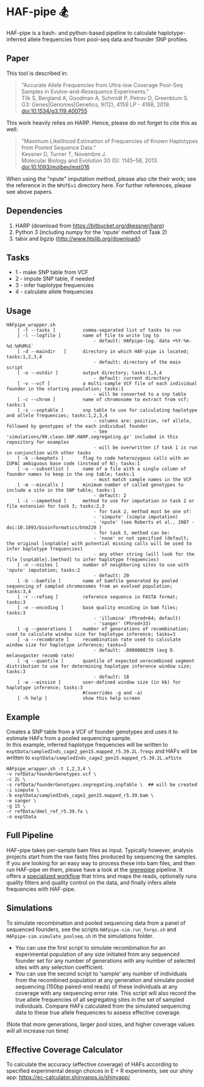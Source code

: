 # HAF-pipe 🏂

HAF-pipe is a bash- and python-based pipeline to calculate haplotype-inferred allele frequencies from pool-seq data and founder SNP profiles.

## Paper

This tool is described in:

> "Accurate Allele Frequencies from Ultra-low Coverage Pool-Seq Samples in Evolve-and-Resequence Experiments."<br />
> Tilk S, Bergland A, Goodman A, Schmidt P, Petrov D, Greenblum S.<br />
> G3: Genes|Genomes|Genetics, 9(12), 4159 LP - 4168, 2019. [doi:10.1534/g3.119.400755](https://doi.org/10.1534/g3.119.400755)

This work heavily relies on HARP. Hence, please do not forget to cite this as well:

> "Maximum Likelihood Estimation of Frequencies of Known Haplotypes from Pooled Sequence Data."<br />
> Kessner D, Turner T, Novembre J.<br />
> Molecular Biology and Evolution 30 (5): 1145–58, 2013. [doi:10.1093/molbev/mst016](https://doi.org/10.1093/molbev/mst016)

When using the "npute" imputation method, please also cite their work; see the reference in the `NPUTEv1` directory here. For further references, please see above papers.

## Dependencies

  1. HARP (download from https://bitbucket.org/dkessner/harp)
  2. Python 3 (including numpy for the 'npute' method of Task 2)
  3. tabix and bgzip (http://www.htslib.org/download/)

## Tasks

  * 1 - make SNP table from VCF
  * 2 - impute SNP table, if needed
  * 3 - infer haplotype frequencies
  * 4 - calculate allele frequencies

## Usage

```
HAFpipe_wrapper.sh
    [ -t --tasks ]          comma-separated list of tasks to run
    [ -l --logfile ]        name of file to write log to
                                - default: HAFpipe-log.`date +%Y-%m-%d.%H%M%S`
    [ -d --maindir   ]      directory in which HAF-pipe is located; tasks:1,2,3,4
                                - default: directory of the main script
    [ -o --outdir ]         output directory; tasks:1,3,4
                                - default: current directory
    [ -v --vcf ]            a multi-sample VCF file of each individual founder in the starting population; tasks:1
                                - will be converted to a snp table
    [ -c --chrom ]          name of chromosome to extract from vcf; tasks:1
    [ -s --snptable ]       snp table to use for calculating haplotype and allele frequencies; tasks:1,2,3,4
                                - columns are: position, ref allele, followed by genotypes of the each individual founder
                                - See 'simulations/99.clean.SNP.HARP.segregating.gz' included in this repository for examples
                                - will be overwritten if task 1 is run in conjunction with other tasks
    [ -k --keephets ]       flag to code heterozygous calls with an IUPAC ambiguous base code (instead of N); tasks:1
    [ -u --subsetlist ]     name of a file with a single column of founder names to keep in the snp table; tasks:1
                                - must match sample names in the VCF
    [ -m --mincalls ]       minimum number of called genotypes to include a site in the SNP table; tasks:1
                                - default: 2
    [ -i --impmethod ]      method to use for imputation in task 2 or file extension for task 3; tasks:2,3
                                - for task 2, method must be one of:
                                - 'simpute' (simple imputation)
                                - 'npute' (see Roberts et al., 2007 - doi:10.1093/bioinformatics/btm220 )
                                - for task 3, method can be:
                                - 'none' or not specified (default; the original [snptable] with potential missing calls will be used to infer haplotype frequencies)
                                - any other string (will look for the file [snptable].[method] to infer haplotype frequencies)
    [ -n --nsites ]         number of neighboring sites to use with 'npute' imputation; tasks:2
                                - default: 20
    [ -b --bamfile ]        name of bamfile generated by pooled sequencing of sampled chromosomes from an evolved population; tasks:3,4
    [ -r --refseq ]         reference sequence in FASTA format; tasks:3
    [ -e --encoding ]       base quality encoding in bam files; tasks:3
                                - 'illumina' (Phred+64; default)
                                - 'sanger' (Phred+33)
    [ -g --generations ]    number of generations of recombination; used to calculate window size for haplotype inference; tasks=3
    [ -a --recombrate ]     recombination rate used to calculate window size for haplotype inference; tasks=3
                                - default: .0000000239 (avg D. melanogaster recomb rate)
    [ -q --quantile ]       quantile of expected unrecombined segment distribution to use for determining haplotype inference window size; tasks:3
                                - default: 18
    [ -w --winsize ]        user-defined window size (in kb) for haplotype inference; tasks:3
                            #(overrides -g and -a)
    [ -h help ]             show this help screen
```

## Example

Creates a SNP table from a VCF of founder genotypes and uses it to estimate HAFs from a pooled sequencing sample.  
In this example, inferred haplotype frequencies will be written to ```exptData/sampledInds_cage2_gen15.mapped_r5.39.2L.freqs```
and HAFs will be written to ```exptData/sampledInds_cage2_gen15.mapped_r5.39.2L.afSite```  <br>

```
HAFpipe_wrapper.sh -t 1,2,3,4 \
-v refData/founderGenotypes.vcf \
-c 2L \
-s refData/founderGenotypes.segregating.snpTable \  ## will be created
-i simpute \
-b exptData/sampledInds_cage2_gen15.mapped_r5.39.bam \
-e sanger \
-g 15 \
-r refData/dmel_ref_r5.39.fa \
-o exptData

```

## Full Pipeline

HAF-pipe takes per-sample bam files as input. Typically however, analysis projects start from the raw fastq files produced by sequencing the samples. If you are looking for an easy way to process these into bam files, and then run HAF-pipe on them, please have a look at the [grenepipe](https://github.com/moiexpositoalonsolab/grenepipe) pipeline. It offers a [specialized workflow](https://github.com/moiexpositoalonsolab/grenepipe/wiki/Advanced-Usage#frequency-calling-from-pool-seq-data-with-haf-pipe) that trims and maps the reads, optionally runs quality filters and quality control on the data, and finally infers allele frequencies with HAF-pipe.

## Simulations

To simulate recombination and pooled sequencing data from a panel of sequenced founders, see the scripts ```HAFpipe-sim.run_forqs.sh``` and ```HAFpipe-sim.simulate_poolseq.sh``` in the simulations folder.
* You can use the first script to simulate recombination for an experimental population of any size initiated from any sequenced founder set for any number of generations with any number of selected sites with any selection coefficient.  
* You can use the second script to 'sample' any number of individuals from the recombined population at any generation and simulate pooled sequencing (150bp paired-end reads) of these individuals at any coverage with any sequencing error rate.  This script will also record the true allele frequencies of all segregating sites in the set of sampled individuals. Compare HAFs calculated from the simulated sequencing data to these true allele frequencies to assess effective coverage.  

(Note that more generations, larger pool sizes, and higher coverage values will all increase run time)

## Effective Coverage Calculator

To calculate the accuracy (effective coverage) of HAFs according to specified experimental design choices in E + R experiments, see our shiny app: https://ec-calculator.shinyapps.io/shinyapp/
